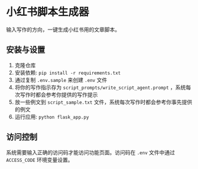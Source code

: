 # 小红书脚本生成器

输入写作的方向，一键生成小红书用的文章脚本。

## 安装与设置

1. 克隆仓库
2. 安装依赖: `pip install -r requirements.txt`
3. 通过复制 `.env.sample` 来创建 `.env` 文件
4. 将你的写作指示存为 `script_prompts/write_script_agent.prompt` ，系统每次写作时都会参考你提供的写作提示
5. 放一些例文到 `script_sample.txt` 文件，系统每次写作时都会参考你事先提供的例文
6. 运行应用: `python flask_app.py`

## 访问控制

系统需要输入正确的访问码才能访问功能页面。访问码在 `.env` 文件中通过 `ACCESS_CODE` 环境变量设置。